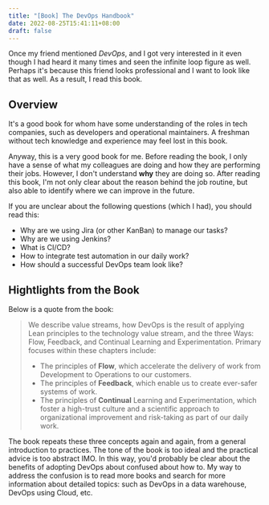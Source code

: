 ```yaml
---
title: "[Book] The DevOps Handbook"
date: 2022-08-25T15:41:11+08:00
draft: false
---
```


Once my friend mentioned *DevOps*, and I got very interested in it even though I had heard it many times and seen the infinite loop figure as well. Perhaps it's because this friend looks professional and I want to look like that as well. As a result, I read this book.

## Overview
It's a good book for whom have some understanding of the roles in tech companies, such as developers and operational maintainers. A freshman without tech knowledge and experience may feel lost in this book.

Anyway, this is a very good book for me. Before reading the book, I only have a sense of what my colleagues are doing and how they are performing their jobs. However, I don't understand **why** they are doing so. After reading this book, I'm not only clear about the reason behind the job routine, but also able to identify where we can improve in the future.  

If you are unclear about the following questions (which I had), you should read this:
- Why are we using Jira (or other KanBan) to manage our tasks?
- Why are we using Jenkins?
- What is CI/CD?
- How to integrate test automation in our daily work?
- How should a successful DevOps team look like?

## Hightlights from the Book
Below is a quote from the book: 
> We describe value streams, how DevOps is the result of applying Lean principles to the technology value stream, and the three Ways: Flow, Feedback, and Continual Learning and Experimentation.
Primary focuses within these chapters include:
> - The principles of **Flow**, which accelerate the delivery of work from Development to Operations to our customers.
> - The principles of **Feedback**, which enable us to create ever-safer systems of work.
> - The principles of **Continual** Learning and Experimentation, which foster a high-trust culture and a scientific approach to organizational improvement and risk-taking as part of our daily work.

The book repeats these three concepts again and again, from a general introduction to practices. The tone of the book is too ideal and the practical advice is too abstract IMO. In this way, you'd probably be clear about the benefits of adopting DevOps about confused about how to. My way to address the confusion is to read more books and search for more information about detailed topics: such as DevOps in a data warehouse, DevOps using Cloud, etc.
